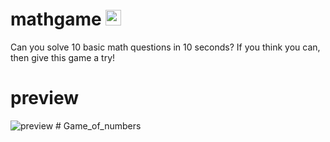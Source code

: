 # mathgame <img src="https://github.com/dlarroder/mathgame/blob/master/harry-roque.jpg" height="25px" alt="harry roque"/>

Can you solve 10 basic math questions in 10 seconds? If you think you can, then give this game a try!

# preview

<img src="https://github.com/dlarroder/mathgame/blob/master/mathgame.gif" alt="preview"/>
# Game_of_numbers

